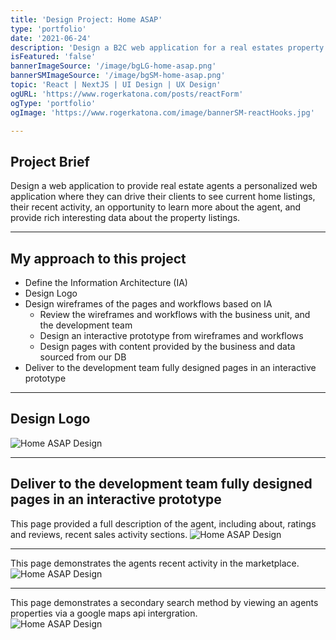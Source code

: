 ```yaml
---
title: 'Design Project: Home ASAP'
type: 'portfolio'
date: '2021-06-24'
description: 'Design a B2C web application for a real estates property listings.  Building the User Interface from the ground up by creating an Information Architecture (IA) document that defined the site structure.'
isFeatured: 'false'
bannerImageSource: '/image/bgLG-home-asap.png'
bannerSMImageSource: '/image/bgSM-home-asap.png'
topic: 'React | NextJS | UI Design | UX Design'
ogURL: 'https://www.rogerkatona.com/posts/reactForm'
ogType: 'portfolio'
ogImage: 'https://www.rogerkatona.com/image/bannerSM-reactHooks.jpg'

---
```


## Project Brief
Design a web application to provide real estate agents a personalized web application where they can drive their clients to see current
home listings, their recent activity, an opportunity to learn more about the agent, and provide rich interesting data about the property listings.

---

## My approach to this project
- Define the Information Architecture (IA)
- Design Logo
- Design wireframes of the pages and workflows based on IA
    - Review the wireframes and workflows with the business unit, and the development team
    - Design an interactive prototype from wireframes and workflows
    - Design pages with content provided by the business and data sourced from our DB
- Deliver to the development team fully designed pages in an interactive prototype

---

## Design Logo

![Home ASAP Design](/image/postGraphic-homeASAPA.png)

---

## Deliver to the development team fully designed pages in an interactive prototype
This page provided a full description of the agent, including about, ratings and reviews, recent sales activity sections.
![Home ASAP Design](/image/postGraphic-homeASAPB.png)

---

This page demonstrates the agents recent activity in the marketplace.
![Home ASAP Design](/image/postGraphic-homeASAPC.png)

---

This page demonstrates a secondary search method by viewing an agents properties via a google maps api intergration.  
![Home ASAP Design](/image/postGraphic-homeASAPD.png)
